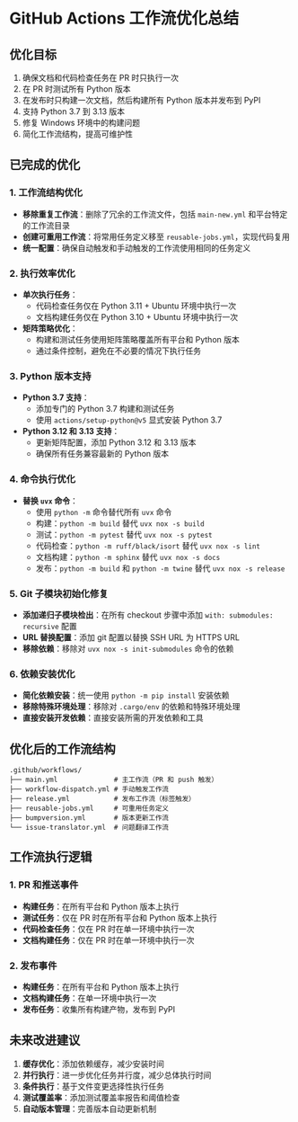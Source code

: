 # GitHub Actions 工作流优化总结

## 优化目标

1. 确保文档和代码检查任务在 PR 时只执行一次
2. 在 PR 时测试所有 Python 版本
3. 在发布时只构建一次文档，然后构建所有 Python 版本并发布到 PyPI
4. 支持 Python 3.7 到 3.13 版本
5. 修复 Windows 环境中的构建问题
6. 简化工作流结构，提高可维护性

## 已完成的优化

### 1. 工作流结构优化

- **移除重复工作流**：删除了冗余的工作流文件，包括 `main-new.yml` 和平台特定的工作流目录
- **创建可重用工作流**：将常用任务定义移至 `reusable-jobs.yml`，实现代码复用
- **统一配置**：确保自动触发和手动触发的工作流使用相同的任务定义

### 2. 执行效率优化

- **单次执行任务**：
  - 代码检查任务仅在 Python 3.11 + Ubuntu 环境中执行一次
  - 文档构建任务仅在 Python 3.10 + Ubuntu 环境中执行一次
- **矩阵策略优化**：
  - 构建和测试任务使用矩阵策略覆盖所有平台和 Python 版本
  - 通过条件控制，避免在不必要的情况下执行任务

### 3. Python 版本支持

- **Python 3.7 支持**：
  - 添加专门的 Python 3.7 构建和测试任务
  - 使用 `actions/setup-python@v5` 显式安装 Python 3.7
- **Python 3.12 和 3.13 支持**：
  - 更新矩阵配置，添加 Python 3.12 和 3.13 版本
  - 确保所有任务兼容最新的 Python 版本

### 4. 命令执行优化

- **替换 `uvx` 命令**：
  - 使用 `python -m` 命令替代所有 `uvx` 命令
  - 构建：`python -m build` 替代 `uvx nox -s build`
  - 测试：`python -m pytest` 替代 `uvx nox -s pytest`
  - 代码检查：`python -m ruff/black/isort` 替代 `uvx nox -s lint`
  - 文档构建：`python -m sphinx` 替代 `uvx nox -s docs`
  - 发布：`python -m build` 和 `python -m twine` 替代 `uvx nox -s release`

### 5. Git 子模块初始化修复

- **添加递归子模块检出**：在所有 checkout 步骤中添加 `with: submodules: recursive` 配置
- **URL 替换配置**：添加 git 配置以替换 SSH URL 为 HTTPS URL
- **移除依赖**：移除对 `uvx nox -s init-submodules` 命令的依赖

### 6. 依赖安装优化

- **简化依赖安装**：统一使用 `python -m pip install` 安装依赖
- **移除特殊环境处理**：移除对 `.cargo/env` 的依赖和特殊环境处理
- **直接安装开发依赖**：直接安装所需的开发依赖和工具

## 优化后的工作流结构

```
.github/workflows/
├── main.yml              # 主工作流（PR 和 push 触发）
├── workflow-dispatch.yml # 手动触发工作流
├── release.yml           # 发布工作流（标签触发）
├── reusable-jobs.yml     # 可重用任务定义
├── bumpversion.yml       # 版本更新工作流
└── issue-translator.yml  # 问题翻译工作流
```

## 工作流执行逻辑

### 1. PR 和推送事件

- **构建任务**：在所有平台和 Python 版本上执行
- **测试任务**：仅在 PR 时在所有平台和 Python 版本上执行
- **代码检查任务**：仅在 PR 时在单一环境中执行一次
- **文档构建任务**：仅在 PR 时在单一环境中执行一次

### 2. 发布事件

- **构建任务**：在所有平台和 Python 版本上执行
- **文档构建任务**：在单一环境中执行一次
- **发布任务**：收集所有构建产物，发布到 PyPI

## 未来改进建议

1. **缓存优化**：添加依赖缓存，减少安装时间
2. **并行执行**：进一步优化任务并行度，减少总体执行时间
3. **条件执行**：基于文件变更选择性执行任务
4. **测试覆盖率**：添加测试覆盖率报告和阈值检查
5. **自动版本管理**：完善版本自动更新机制
